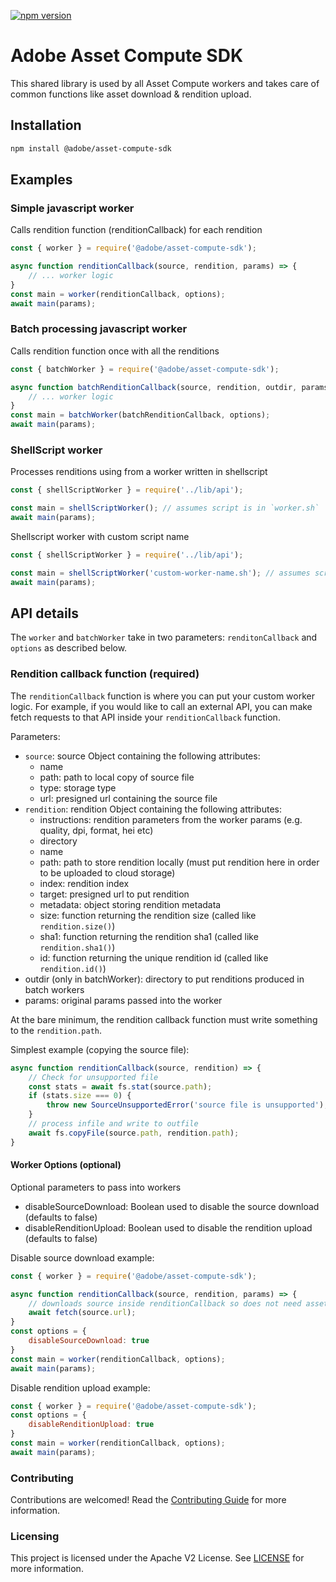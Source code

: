 <!--- when a new release happens, the VERSION and URL in the badge have to be manually updated because it's a private registry --->
[![npm version](https://img.shields.io/badge/%40nui%2Flibrary-24.0.0-blue.svg)](https://artifactory.corp.adobe.com/artifactory/npm-nui-release/@nui/library/-/@nui/library-24.0.0.tgz)

# Adobe Asset Compute SDK

This shared library is used by all Asset Compute workers and takes care of common functions like asset download & rendition upload.

## Installation

```bash
npm install @adobe/asset-compute-sdk
```

## Examples

### Simple javascript worker

Calls rendition function (renditionCallback) for each rendition
```js
const { worker } = require('@adobe/asset-compute-sdk');

async function renditionCallback(source, rendition, params) => {
	// ... worker logic
}
const main = worker(renditionCallback, options);
await main(params);
```
### Batch processing javascript worker

Calls rendition function once with all the renditions
```js
const { batchWorker } = require('@adobe/asset-compute-sdk');

async function batchRenditionCallback(source, rendition, outdir, params) => {
	// ... worker logic
}
const main = batchWorker(batchRenditionCallback, options);
await main(params);
```

### ShellScript worker

Processes renditions using from a worker written in shellscript
```js
const { shellScriptWorker } = require('../lib/api');

const main = shellScriptWorker(); // assumes script is in `worker.sh`
await main(params);
```

Shellscript worker with custom script name
```js
const { shellScriptWorker } = require('../lib/api');

const main = shellScriptWorker('custom-worker-name.sh'); // assumes script is in `worker.sh`
await main(params);
```

## API details

The `worker` and `batchWorker` take in two parameters: `renditonCallback` and `options` as described below.

### Rendition callback function (required)
The `renditionCallback` function is where you can put your custom worker logic. For example, if you would like to call an external API, you can make fetch requests to that API inside your `renditionCallback` function.

Parameters:
- `source`: source Object containing the following attributes:
	- name
	- path: path to local copy of source file
	- type: storage type
	- url: presigned url containing the source file
- `rendition`: rendition Object containing the following attributes:
	- instructions: rendition parameters from the worker params (e.g. quality, dpi, format, hei etc)
    - directory
    - name
    - path: path to store rendition locally (must put rendition here in order to be uploaded to cloud storage)
    - index: rendition index
    - target: presigned url to put rendition
    - metadata: object storing rendition metadata
    - size: function returning the rendition size (called like `rendition.size()`)
    - sha1: function returning the rendition sha1 (called like `rendition.sha1()`)
    - id: function returning the unique rendition id (called like `rendition.id()`)
- outdir (only in batchWorker): directory to put renditions produced in batch workers
- params: original params passed into the worker


At the bare minimum, the rendition callback function must write something to the `rendition.path`.

Simplest example (copying the source file):
```js
async function renditionCallback(source, rendition) => {
    // Check for unsupported file
    const stats = await fs.stat(source.path);
    if (stats.size === 0) {
        throw new SourceUnsupportedError('source file is unsupported');
    }
    // process infile and write to outfile
    await fs.copyFile(source.path, rendition.path);
}
```

#### Worker Options (optional)
Optional parameters to pass into workers
- disableSourceDownload: Boolean used to disable the source download (defaults to false)
- disableRenditionUpload: Boolean used to disable the rendition upload (defaults to false)

Disable source download example:
```js
const { worker } = require('@adobe/asset-compute-sdk');

async function renditionCallback(source, rendition, params) => {
	// downloads source inside renditionCallback so does not need asset-compute-sdk to download source file
	await fetch(source.url);
}
const options = {
	disableSourceDownload: true
}
const main = worker(renditionCallback, options);
await main(params);
```

Disable rendition upload example:
```js
const { worker } = require('@adobe/asset-compute-sdk');
const options = {
	disableRenditionUpload: true
}
const main = worker(renditionCallback, options);
await main(params);
```

### Contributing
Contributions are welcomed! Read the [Contributing Guide](./.github/CONTRIBUTING.md) for more information.

### Licensing
This project is licensed under the Apache V2 License. See [LICENSE](LICENSE) for more information.
